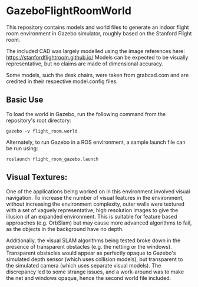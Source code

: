 # GazeboFlightRoomWorld
This repository contains models and world files to generate an indoor flight room environment in Gazebo simulator, roughly based on the Stanford Flight room. 

The included CAD was largely modelled using the image references here: https://stanfordflightroom.github.io/
Models can be expected to be visually representative, but no claims are made of dimensional accuracy. 

Some models, such the desk chairs, were taken from grabcad.com and are credited in their respective model.config files. 

## Basic Use
To load the world in Gazebo, run the following command from the repository's root directory:
```
gazebo -v flight_room.world
```

Alternately, to run Gazebo in a ROS environment, a sample launch file can be run using:
```
roslaunch flight_room_gazebo.launch
```

## Visual Textures:
One of the applications being worked on in this environment involved visual navigation. To increase the number of visual features in the environment, without increasing the environment complexity, outer walls were textured with a set of vaguely representative, high resolution images to give the illusion of an expanded environment. This is suitable for feature based approaches (e.g. OrbSlam) but may cause more advanced algorithms to fail, as the objects in the background have no depth. 

Additionally, the visual SLAM algorithms being tested broke down in the presence of transparent obstacles (e.g. the netting or the windows). Transparent obstacles would appear as perfectly opaque to Gazebo's simulated depth sensor (which uses collision models), but transparent to the simulated camera (which uses separate visual models). The discrepancy led to some strange issues, and a work-around was to make the net and windows opaque, hence the second world file included. 
